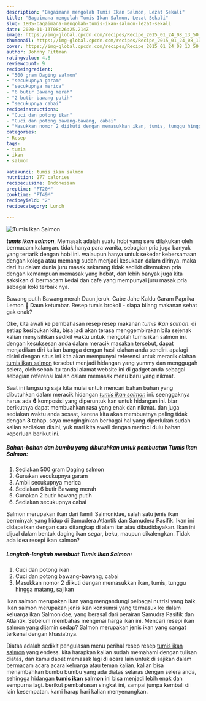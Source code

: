 ```yaml
---
description: "Bagaimana mengolah Tumis Ikan Salmon, Lezat Sekali"
title: "Bagaimana mengolah Tumis Ikan Salmon, Lezat Sekali"
slug: 1805-bagaimana-mengolah-tumis-ikan-salmon-lezat-sekali
date: 2020-11-13T08:26:25.214Z
image: https://img-global.cpcdn.com/recipes/Recipe_2015_01_24_08_13_50_121_85ddd231391177120aeb/751x532cq70/tumis-ikan-salmon-foto-resep-utama.jpg
thumbnail: https://img-global.cpcdn.com/recipes/Recipe_2015_01_24_08_13_50_121_85ddd231391177120aeb/751x532cq70/tumis-ikan-salmon-foto-resep-utama.jpg
cover: https://img-global.cpcdn.com/recipes/Recipe_2015_01_24_08_13_50_121_85ddd231391177120aeb/751x532cq70/tumis-ikan-salmon-foto-resep-utama.jpg
author: Johnny Pittman
ratingvalue: 4.8
reviewcount: 9
recipeingredient:
- "500 gram Daging salmon"
- "secukupnya garam"
- "secukupnya merica"
- "6 butir Bawang merah"
- "2 butir bawang putih"
- "secukupnya cabai"
recipeinstructions:
- "Cuci dan potong ikan"
- "Cuci dan potong bawang-bawang, cabai"
- "Masukkan nomor 2 diikuti dengan memasukkan ikan, tumis, tunggu hingga matang, sajikan"
categories:
- Resep
tags:
- tumis
- ikan
- salmon

katakunci: tumis ikan salmon 
nutrition: 277 calories
recipecuisine: Indonesian
preptime: "PT20M"
cooktime: "PT49M"
recipeyield: "2"
recipecategory: Lunch

---
```



![Tumis Ikan Salmon](https://img-global.cpcdn.com/recipes/Recipe_2015_01_24_08_13_50_121_85ddd231391177120aeb/751x532cq70/tumis-ikan-salmon-foto-resep-utama.jpg)

<b><i>tumis ikan salmon</i></b>, Memasak adalah suatu hobi yang seru dilakukan oleh bermacam kalangan. tidak hanya para wanita, sebagian pria juga banyak yang tertarik dengan hobi ini. walaupun hanya untuk sekedar kebersamaan dengan kolega atau memang sudah menjadi kesukaan dalam dirinya. maka dari itu dalam dunia juru masak sekarang tidak sedikit ditemukan pria dengan kemampuan memasak yang hebat, dan lebih banyak juga kita saksikan di bermacam kedai dan cafe yang mempunyai juru masak pria sebagai koki terbaik nya.

Bawang putih Bawang merah Daun jeruk. Cabe Jahe Kaldu Garam Paprika Lemon 🍋 Daun ketumbar. Resep tumis brokoli - siapa bilang makanan sehat gak enak?

Oke, kita awali ke pembahasan resep resep makanan <i>tumis ikan salmon</i>. di setiap kesibukan kita, bisa jadi akan terasa menggembirakan bila sejenak kalian menyisihkan sedikit waktu untuk mengolah tumis ikan salmon ini. dengan kesuksesan anda dalam meracik masakan tersebut, dapat menjadikan diri kalian bangga dengan hasil olahan anda sendiri. apalagi disini dengan situs ini kita akan mempunyai referensi untuk meracik olahan <u>tumis ikan salmon</u> tersebut menjadi hidangan yang yummy dan menggugah selera, oleh sebab itu tandai alamat website ini di gadget anda sebagai sebagian referensi kalian dalam memasak menu baru yang nikmat.


Saat ini langsung saja kita mulai untuk mencari bahan bahan yang dibutuhkan dalam meracik hidangan <u><i>tumis ikan salmon</i></u> ini. seenggaknya harus ada <b>6</b> komposisi yang diperuntuk kan untuk hidangan ini. biar berikutnya dapat membuahkan rasa yang enak dan nikmat. dan juga sediakan waktu anda sesaat, karena kita akan membuatnya paling tidak dengan <b>3</b> tahap. saya menginginkan berbagai hal yang diperlukan sudah kalian sediakan disini, yuk mari kita awali dengan merinci dulu bahan keperluan berikut ini.

<!--inarticleads1-->

##### Bahan-bahan dan bumbu yang dibutuhkan untuk pembuatan Tumis Ikan Salmon:

1. Sediakan 500 gram Daging salmon
1. Gunakan secukupnya garam
1. Ambil secukupnya merica
1. Sediakan 6 butir Bawang merah
1. Gunakan 2 butir bawang putih
1. Sediakan secukupnya cabai


Salmon merupakan ikan dari famili Salmonidae, salah satu jenis ikan berminyak yang hidup di Samudera Atlantik dan Samudera Pasifik. Ikan ini didapatkan dengan cara ditangkap di alam liar atau dibudidayakan. Ikan ini dijual dalam bentuk daging ikan segar, beku, maupun dikalengkan. Tidak ada idea resepi ikan salmon? 

<!--inarticleads2-->

##### Langkah-langkah membuat Tumis Ikan Salmon:

1. Cuci dan potong ikan
1. Cuci dan potong bawang-bawang, cabai
1. Masukkan nomor 2 diikuti dengan memasukkan ikan, tumis, tunggu hingga matang, sajikan


Ikan salmon merupakan ikan yang mengandungi pelbagai nutrisi yang baik. Ikan salmon merupakan jenis ikan konsumsi yang termasuk ke dalam keluarga ikan Salmonidae, yang berasal dari perairan Samudra Pasifik dan Atlantik. Sebelum membahas mengenai harga ikan ini. Mencari resepi ikan salmon yang dijamin sedap? Salmon merupakan jenis ikan yang sangat terkenal dengan khasiatnya. 

Diatas adalah sedikit pengulasan menu perihal resep resep <u>tumis ikan salmon</u> yang endess. kita harapkan kalian sudah memahami dengan tulisan diatas, dan kamu dapat memasak lagi di acara lain untuk di sajikan dalam bermacam acara acara keluarga atau teman kalian. kalian bisa menambahkan bumbu bumbu yang ada diatas selaras dengan selera anda, sehingga hidangan <b>tumis ikan salmon</b> ini bisa menjadi lebih enak dan sempurna lagi. berikut pembahasan singkat ini, sampai jumpa kembali di lain kesempatan. kami harap hari kalian menyenangkan.
